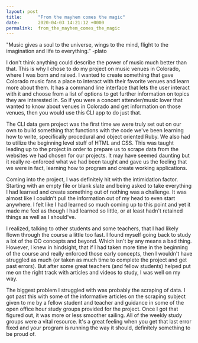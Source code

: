 ```yaml
---
layout: post
title:      "From the mayhem comes the magic"
date:       2020-04-03 14:21:12 +0000
permalink:  from_the_mayhem_comes_the_magic
---
```



"Music gives a soul to the universe, wings to the mind, flight to the imagination and life to everything.” -plato

I don't think anything could describe the power of music much better than that. This is why I chose to do my project on music venues in Colorado, where I was born and raised. I wanted to create something that gave Colorado music fans a place to interact with their favorite venues and learn more about them. It has a command line interface that lets the user interact with it and choose from a list of options to get further information on topics they are interested  in. So if you were a concert attender/music lover that wanted to know about venues in Colorado and get information on those venues, then you would use this CLI app to do just that.

The CLI data gem project was the first time we were truly set out on our own to build something that functions with the code we've been learning how to write, specifically procedural and object oriented Ruby. We also had to utilize the beginning level stuff of HTML and CSS. This was taught leading up to the project in order to prepare us to scrape data from the websites we had chosen for our projects. It may have seemed daunting but it really re-enforced what we had been taught and gave us the feeling that we were in fact, learning how to program and create working applications.

Coming into the project, I was definitely hit with the intimidation factor. Starting with an empty file or blank slate and being asked to take everything I had learned and create something out of nothing was a challenge. It was almost like I couldn't pull the information out of my head to even start anywhere. I felt like I had learned so much coming up to this point and yet it made me feel as though I had learned so little, or at least hadn't retained things as well as I should've. 

I realized, talking to other students and some teachers, that I had likely flown through the course a little too fast. I found myself going back to study a lot of the OO concepts and beyond. Which isn't by any means a bad thing. However, I knew in hindsight, that if I had taken more time in the beginning of the course and really enforced those early concepts, then I wouldn't have struggled as much (or taken as much time to complete the project and get past errors). But after some great teachers (and fellow students) helped put me on the right track with articles and videos to study, I was well on my way. 

The biggest problem I struggled with was probably the scraping of data. I got past this with some of the informative articles on the scraping subject given to me by a fellow student and teacher and guidance in some of the open office hour study groups provided for the project. Once I got that figured out, it was more or less smoother sailing. All of the weekly study groups were a vital resource. It's a great feeling when you get that last error fixed and your program is running the way it should, definitely something to be proud of. 

